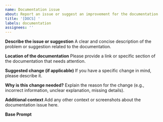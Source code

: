 ```yaml
---
name: Documentation issue
about: Report an issue or suggest an improvement for the documentation
title: '[DOCS] '
labels: documentation
assignees: ''
---
```


**Describe the issue or suggestion**
A clear and concise description of the problem or suggestion related to the documentation.

**Location of the documentation**
Please provide a link or specific section of the documentation that needs attention.

**Suggested change (if applicable)**
If you have a specific change in mind, please describe it.

**Why is this change needed?**
Explain the reason for the change (e.g., incorrect information, unclear explanation, missing details).

**Additional context**
Add any other context or screenshots about the documentation issue here.

**Base Prompt**
